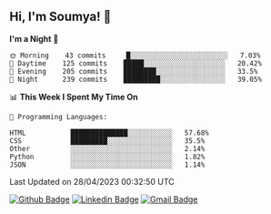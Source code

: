 ## Hi, I'm Soumya! 👋

<!--START_SECTION:waka-->
**I'm a Night 🦉** 

```text
🌞 Morning    43 commits     █░░░░░░░░░░░░░░░░░░░░░░░░   7.03% 
🌆 Daytime    125 commits    █████░░░░░░░░░░░░░░░░░░░░   20.42% 
🌃 Evening    205 commits    ████████░░░░░░░░░░░░░░░░░   33.5% 
🌙 Night      239 commits    █████████░░░░░░░░░░░░░░░░   39.05%

```


📊 **This Week I Spent My Time On** 

```text
💬 Programming Languages: 

HTML           ██████████████░░░░░░░░░░░   57.68% 
CSS            █████████░░░░░░░░░░░░░░░░   35.5% 
Other          ░░░░░░░░░░░░░░░░░░░░░░░░░   2.14% 
Python         ░░░░░░░░░░░░░░░░░░░░░░░░░   1.82% 
JSON           ░░░░░░░░░░░░░░░░░░░░░░░░░   1.14%
```


 Last Updated on 28/04/2023 00:32:50 UTC
<!--END_SECTION:waka-->

[![Github Badge](https://img.shields.io/badge/-rubyruins-grey?style=for-the-badge&logo=github&logoColor=white&link=https://github.com/rubyruins/)](https://www.github.com/rubyruins/) 
[![Linkedin Badge](https://img.shields.io/badge/-Soumya%20Parekh-0072b1?style=for-the-badge&logo=Linkedin&logoColor=white&link=https://www.linkedin.com/in/Soumya-Parekh/)](https://www.linkedin.com/in/Soumya-Parekh/) 
[![Gmail Badge](https://img.shields.io/badge/-soumyaparekh.me@gmail.com-c14438?style=for-the-badge&logo=Gmail&logoColor=white&link=mailto:soumyaparekh.me@gmail.com)](mailto:soumyaparekh.me@gmail.com) 
